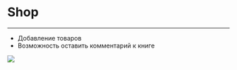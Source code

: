 # Shop
***
* Добавление товаров
* Возможность оставить комментарий к книге

![](https://i.ibb.co/TtdfBSM/Ym-Ta-MYhl-Y9.gif)